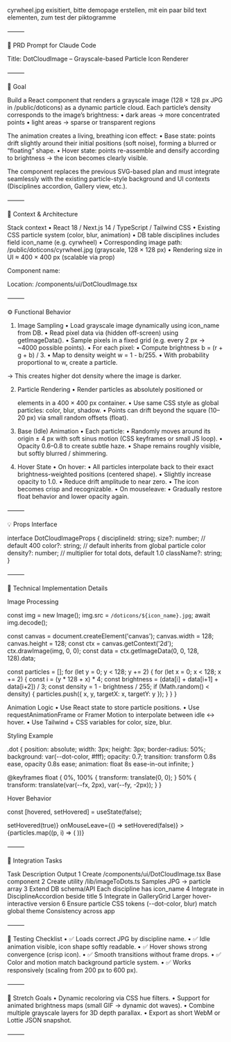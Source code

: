 cyrwheel.jpg exisitiert, bitte demopage erstellen, 
mit ein paar bild text elementen, zum test der piktogramme 


⸻

🧾 PRD Prompt for Claude Code

Title:
DotCloudImage – Grayscale-based Particle Icon Renderer

⸻

🧠 Goal

Build a React component that renders a grayscale image (128 × 128 px JPG in /public/doticons) as a dynamic particle cloud.
Each particle’s density corresponds to the image’s brightness:
	•	dark areas → more concentrated points
	•	light areas → sparse or transparent regions

The animation creates a living, breathing icon effect:
	•	Base state: points drift slightly around their initial positions (soft noise), forming a blurred or “floating” shape.
	•	Hover state: points re-assemble and densify according to brightness → the icon becomes clearly visible.

The component replaces the previous SVG-based plan and must integrate seamlessly with the existing particle-style background and UI contexts (Disciplines accordion, Gallery view, etc.).

⸻

🧩 Context & Architecture

Stack context
	•	React 18 / Next.js 14 / TypeScript / Tailwind CSS
	•	Existing CSS particle system (color, blur, animation)
	•	DB table disciplines includes field icon_name (e.g. cyrwheel)
	•	Corresponding image path: /public/doticons/cyrwheel.jpg (grayscale, 128 × 128 px)
	•	Rendering size in UI ≈ 400 × 400 px (scalable via prop)

Component name:
<DotCloudImage />

Location:
/components/ui/DotCloudImage.tsx

⸻

⚙️ Functional Behavior

1. Image Sampling
	•	Load grayscale image dynamically using icon_name from DB.
	•	Read pixel data via <canvas> (hidden off-screen) using getImageData().
	•	Sample pixels in a fixed grid (e.g. every 2 px → ~4000 possible points).
	•	For each pixel:
	•	Compute brightness b = (r + g + b) / 3.
	•	Map to density weight w = 1 - b/255.
	•	With probability proportional to w, create a particle.

→ This creates higher dot density where the image is darker.

2. Particle Rendering
	•	Render particles as absolutely positioned <span> or <div> elements in a 400 × 400 px container.
	•	Use same CSS style as global particles: color, blur, shadow.
	•	Points can drift beyond the square (10–20 px) via small random offsets (float).

3. Base (Idle) Animation
	•	Each particle:
	•	Randomly moves around its origin ± 4 px with soft sinus motion (CSS keyframes or small JS loop).
	•	Opacity 0.6–0.8 to create subtle haze.
	•	Shape remains roughly visible, but softly blurred / shimmering.

4. Hover State
	•	On hover:
	•	All particles interpolate back to their exact brightness-weighted positions (centered shape).
	•	Slightly increase opacity to 1.0.
	•	Reduce drift amplitude to near zero.
	•	The icon becomes crisp and recognizable.
	•	On mouseleave:
	•	Gradually restore float behavior and lower opacity again.

⸻

💡 Props Interface

interface DotCloudImageProps {
  disciplineId: string;
  size?: number;        // default 400
  color?: string;       // default inherits from global particle color
  density?: number;     // multiplier for total dots, default 1.0
  className?: string;
}


⸻

🧮 Technical Implementation Details

Image Processing

const img = new Image();
img.src = `/doticons/${icon_name}.jpg`;
await img.decode();

const canvas = document.createElement('canvas');
canvas.width = 128;
canvas.height = 128;
const ctx = canvas.getContext('2d');
ctx.drawImage(img, 0, 0);
const data = ctx.getImageData(0, 0, 128, 128).data;

const particles = [];
for (let y = 0; y < 128; y += 2) {
  for (let x = 0; x < 128; x += 2) {
    const i = (y * 128 + x) * 4;
    const brightness = (data[i] + data[i+1] + data[i+2]) / 3;
    const density = 1 - brightness / 255;
    if (Math.random() < density) {
      particles.push({ x, y, targetX: x, targetY: y });
    }
  }
}

Animation Logic
	•	Use React state to store particle positions.
	•	Use requestAnimationFrame or Framer Motion to interpolate between idle ↔ hover.
	•	Use Tailwind + CSS variables for color, size, blur.

Styling Example

.dot {
  position: absolute;
  width: 3px;
  height: 3px;
  border-radius: 50%;
  background: var(--dot-color, #fff);
  opacity: 0.7;
  transition: transform 0.8s ease, opacity 0.8s ease;
  animation: float 8s ease-in-out infinite;
}

@keyframes float {
  0%, 100% { transform: translate(0, 0); }
  50% { transform: translate(var(--fx, 2px), var(--fy, -2px)); }
}

Hover Behavior

const [hovered, setHovered] = useState(false);

<div
  className="relative"
  onMouseEnter={() => setHovered(true)}
  onMouseLeave={() => setHovered(false)}
>
  {particles.map((p, i) => (
    <span
      key={i}
      className="dot"
      style={{
        transform: `translate(${hovered ? p.targetX : p.targetX + noise()}, ${hovered ? p.targetY : p.targetY + noise()})`,
      }}
    />
  ))}
</div>


⸻

🧱 Integration Tasks

Task	Description	Output
1	Create /components/ui/DotCloudImage.tsx	Base component
2	Create utility /lib/imageToDots.ts	Samples JPG → particle array
3	Extend DB schema/API	Each discipline has icon_name
4	Integrate in DisciplineAccordion	<DotCloudImage disciplineId={id} /> beside title
5	Integrate in GalleryGrid	Larger hover-interactive version
6	Ensure particle CSS tokens (--dot-color, blur) match global theme	Consistency across app


⸻

🧪 Testing Checklist
	•	✅ Loads correct JPG by discipline name.
	•	✅ Idle animation visible, icon shape softly readable.
	•	✅ Hover shows strong convergence (crisp icon).
	•	✅ Smooth transitions without frame drops.
	•	✅ Color and motion match background particle system.
	•	✅ Works responsively (scaling from 200 px to 600 px).

⸻

🧭 Stretch Goals
	•	Dynamic recoloring via CSS hue filters.
	•	Support for animated brightness maps (small GIF → dynamic dot waves).
	•	Combine multiple grayscale layers for 3D depth parallax.
	•	Export as short WebM or Lottie JSON snapshot.

⸻